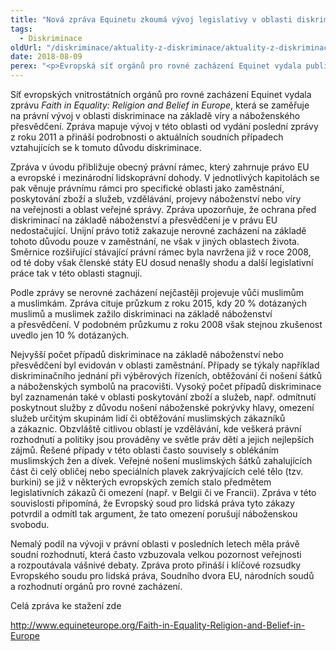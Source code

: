 ```yaml
---
title: "Nová zpráva Equinetu zkoumá vývoj legislativy v oblasti diskriminace na základě víry a přesvědčení"
tags:
  - Diskriminace
oldUrl: "/diskriminace/aktuality-z-diskriminace/aktuality-z-diskriminace-2018/nova-zprava-equinetu-zkouma-vyvoj-legislativy-v-oblasti-diskriminace-na-zaklade-viry-a-presv/"
date: 2018-08-09
perex: "<p>Evropská síť orgánů pro rovné zacházení Equinet vydala publikaci Faith in Equality: Religion and Belief in Europe.</p>"
---
```


<!-- imported from the old website -->

<p>Síť evropských vnitrostátních orgánů pro rovné zacházení Equinet vydala zprávu <i>Faith in Equality: Religion and Belief in Europe</i>, která se zaměřuje na právní vývoj v oblasti diskriminace na základě víry a náboženského přesvědčení. Zpráva mapuje vývoj v této oblasti od vydání poslední zprávy z roku 2011 a přináší podrobnosti o aktuálních soudních případech vztahujících se k tomuto důvodu diskriminace. </p> <p>Zpráva v úvodu přibližuje obecný právní rámec, který zahrnuje právo EU a evropské i mezinárodní lidskoprávní dohody. V jednotlivých kapitolách se pak věnuje právnímu rámci pro specifické oblasti jako zaměstnání, poskytování zboží a služeb, vzdělávání, projevy náboženství nebo víry na veřejnosti a oblast veřejné správy. Zpráva upozorňuje, že ochrana před diskriminací na základě náboženství a přesvědčení je v právu EU nedostačující. Unijní právo totiž zakazuje nerovné zacházení na základě tohoto důvodu pouze v zaměstnání, ne však v jiných oblastech života. Směrnice rozšiřující stávající právní rámec byla navržena již v roce 2008, od té doby však členské státy EU dosud nenašly shodu a další legislativní práce tak v této oblasti stagnují.</p> <p>Podle zprávy se nerovné zacházení nejčastěji projevuje vůči muslimům a muslimkám. Zpráva cituje průzkum z roku 2015, kdy 20 % dotázaných muslimů a muslimek zažilo diskriminaci na základě náboženství a přesvědčení. V podobném průzkumu z roku 2008 však stejnou zkušenost uvedlo jen 10 % dotázaných.</p> <p>Nejvyšší počet případů diskriminace na základě náboženství nebo přesvědčení byl evidován v oblasti zaměstnání. Případy se týkaly například diskriminačního jednání při výběrových řízeních, obtěžování či nošení šátků a náboženských symbolů na pracovišti. Vysoký počet případů diskriminace byl zaznamenán také v oblasti poskytování zboží a služeb, např. odmítnutí poskytnout služby z důvodu nošení náboženské pokrývky hlavy, omezení služeb určitým skupinám lidí či obtěžování muslimských zákazníků a zákaznic. Obzvláště citlivou oblastí je vzdělávání, kde veškerá právní rozhodnutí a politiky jsou prováděny ve světle práv dětí a jejich nejlepších zájmů. Řešené případy v této oblasti často souvisely s oblékáním muslimských žen a dívek. Veřejné nošení muslimských šátků zahalujících část či celý obličej nebo speciálních plavek zakrývajících celé tělo (tzv. burkini) se již v některých evropských zemích stalo předmětem legislativních zákazů či omezení (např. v Belgii či ve Francii). Zpráva v této souvislosti připomíná, že Evropský soud pro lidská práva tyto zákazy potvrdil a odmítl tak argument, že tato omezení porušují náboženskou svobodu.</p> <p>Nemalý podíl na vývoji v právní oblasti v posledních letech měla právě soudní rozhodnutí, která často vzbuzovala velkou pozornost veřejnosti a rozpoutávala vášnivé debaty. Zpráva proto přináší i klíčové rozsudky Evropského soudu pro lidská práva, Soudního dvora EU, národních soudů a rozhodnutí orgánů pro rovné zacházení.</p> <p>Celá zpráva ke stažení zde</p> <p><a title="Otevření do nového okna" href="http://www.equineteurope.org/Faith-in-Equality-Religion-and-Belief-in-Europe" target="_blank">http://www.equineteurope.org/Faith-in-Equality-Religion-and-Belief-in-Europe</a> </p>
